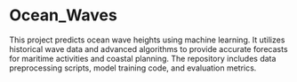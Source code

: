 # Ocean_Waves
This project predicts ocean wave heights using machine learning. It utilizes historical wave data and advanced algorithms to provide accurate forecasts for maritime activities and coastal planning. The repository includes data preprocessing scripts, model training code, and evaluation metrics.
